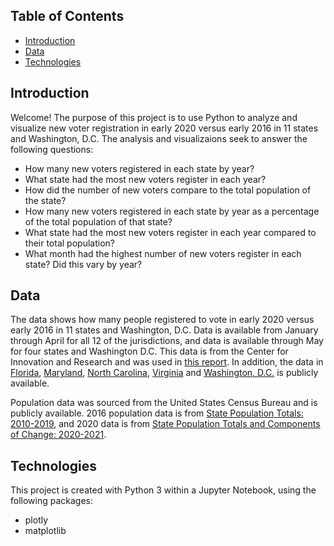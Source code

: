 ## Table of Contents
* [Introduction](#introduction)
* [Data](#data)
* [Technologies](#technologies)

## Introduction
Welcome! The purpose of this project is to use Python to analyze and visualize new voter registration in early 2020 versus early 2016 in 11 states and Washington, D.C. The analysis and visualizaions seek to answer the following questions: 
*  How many new voters registered in each state by year?
*  What state had the most new voters register in each year?
*  How did the number of new voters compare to the total population of the state?
*  How many new voters registered in each state by year as a percentage of the total population of that state?
*  What state had the most new voters register in each year compared to their total population?
*  What month had the highest number of new voters register in each state? Did this vary by year?

## Data
The data shows how many people registered to vote in early 2020 versus early 2016 in 11 states and Washington, D.C. Data is available from January through April for all 12 of the jurisdictions, and data is available through May for four states and Washington D.C. This data is from the Center for Innovation and Research and was used in [this report](https://electioninnovation.org/wp-content/uploads/2020/06/New_Voter_Registrations.pdf). In addition, the data in [Florida](https://dos.myflorida.com/elections/data-statistics/voter-registration-statistics/voter-registration-reportsxlsx/), [Maryland](https://elections.maryland.gov/voter_registration/stats.html), [North Carolina](https://dl.ncsbe.gov/?prefix=data/voterstats/), [Virginia](https://www.elections.virginia.gov/resultsreports/registration-statistics/) and [Washington, D.C.](https://www.dcboe.org/Data-Resources-Forms/Request-Data) is publicly available.

Population data was sourced from the United States Census Bureau and is publicly available. 2016 population data is from [State Population Totals: 2010-2019](https://www.census.gov/data/datasets/time-series/demo/popest/2010s-state-total.html#par_textimage_1873399417), and 2020 data is from [State Population Totals and Components of Change: 2020-2021](https://www.census.gov/data/tables/time-series/demo/popest/2020s-state-total.html#par_textimage).

## Technologies
This project is created with Python 3 within a Jupyter Notebook, using the following packages:
*  plotly
*  matplotlib

